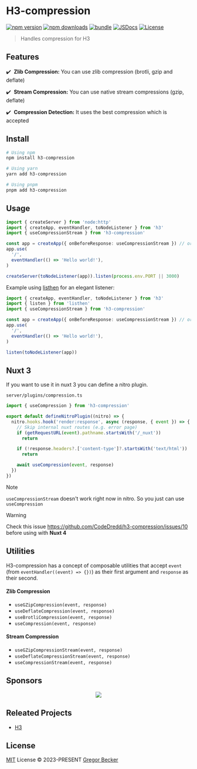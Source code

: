# H3-compression

[![npm version][npm-version-src]][npm-version-href]
[![npm downloads][npm-downloads-src]][npm-downloads-href]
[![bundle][bundle-src]][bundle-href]
[![JSDocs][jsdocs-src]][jsdocs-href]
[![License][license-src]][license-href]

> Handles compression for H3

## Features

✔️ &nbsp;**Zlib Compression:** You can use zlib compression (brotli, gzip and deflate)

✔️ &nbsp;**Stream Compression:** You can use native stream compressions (gzip, deflate)

✔️ &nbsp;**Compression Detection:** It uses the best compression which is accepted



## Install

```bash
# Using npm
npm install h3-compression

# Using yarn
yarn add h3-compression

# Using pnpm
pnpm add h3-compression
```

## Usage

```ts
import { createServer } from 'node:http'
import { createApp, eventHandler, toNodeListener } from 'h3'
import { useCompressionStream } from 'h3-compression'

const app = createApp({ onBeforeResponse: useCompressionStream }) // or { onBeforeResponse: useCompression }
app.use(
  '/',
  eventHandler(() => 'Hello world!'),
)

createServer(toNodeListener(app)).listen(process.env.PORT || 3000)
```

Example using <a href="https://github.com/unjs/listhen">listhen</a> for an elegant listener:

```ts
import { createApp, eventHandler, toNodeListener } from 'h3'
import { listen } from 'listhen'
import { useCompressionStream } from 'h3-compression'

const app = createApp({ onBeforeResponse: useCompressionStream }) // or { onBeforeResponse: useCompression }
app.use(
  '/',
  eventHandler(() => 'Hello world!'),
)

listen(toNodeListener(app))
```

## Nuxt 3

If you want to use it in nuxt 3 you can define a nitro plugin.

`server/plugins/compression.ts`
````ts
import { useCompression } from 'h3-compression'

export default defineNitroPlugin((nitro) => {
  nitro.hooks.hook('render:response', async (response, { event }) => {
    // Skip internal nuxt routes (e.g. error page)
    if (getRequestURL(event).pathname.startsWith('/_nuxt'))
      return

    if (!response.headers?.['content-type']?.startsWith('text/html'))
      return

    await useCompression(event, response)
  })
})
````
> [!NOTE]  
> `useCompressionStream` doesn't work right now in nitro. So you just can use `useCompression`

> [!WARNING]
> Check this issue https://github.com/CodeDredd/h3-compression/issues/10 before using with **Nuxt 4**

## Utilities

H3-compression has a concept of composable utilities that accept `event` (from `eventHandler((event) => {})`) as their first argument and `response` as their second.

#### Zlib Compression

- `useGZipCompression(event, response)`
- `useDeflateCompression(event, response)`
- `useBrotliCompression(event, response)`
- `useCompression(event, response)`

#### Stream Compression

- `useGZipCompressionStream(event, response)`
- `useDeflateCompressionStream(event, response)`
- `useCompressionStream(event, response)`

## Sponsors

<p align="center">
  <a href="https://pinia-orm.codedredd.de/sponsorkit/sponsors.png">
    <img src='https://pinia-orm.codedredd.de/sponsorkit/sponsors.svg'/>
  </a>
</p>

## Releated Projects

- [H3](https://github.com/unjs/h3)

## License

[MIT](./LICENSE) License © 2023-PRESENT [Gregor Becker](https://github.com/CodeDredd)


<!-- Badges -->

[npm-version-src]: https://img.shields.io/npm/v/h3-compression?style=flat&colorA=080f12&colorB=1fa669
[npm-version-href]: https://npmjs.com/package/h3-compression
[npm-downloads-src]: https://img.shields.io/npm/dm/h3-compression?style=flat&colorA=080f12&colorB=1fa669
[npm-downloads-href]: https://npmjs.com/package/h3-compression
[bundle-src]: https://img.shields.io/bundlephobia/minzip/h3-compression?style=flat&colorA=080f12&colorB=1fa669&label=minzip
[bundle-href]: https://bundlephobia.com/result?p=h3-compression
[license-src]: https://img.shields.io/github/license/CodeDredd/h3-compression.svg?style=flat&colorA=080f12&colorB=1fa669
[license-href]: https://github.com/CodeDredd/h3-compression/blob/main/LICENSE
[jsdocs-src]: https://img.shields.io/badge/jsdocs-reference-080f12?style=flat&colorA=080f12&colorB=1fa669
[jsdocs-href]: https://www.jsdocs.io/package/h3-compression
